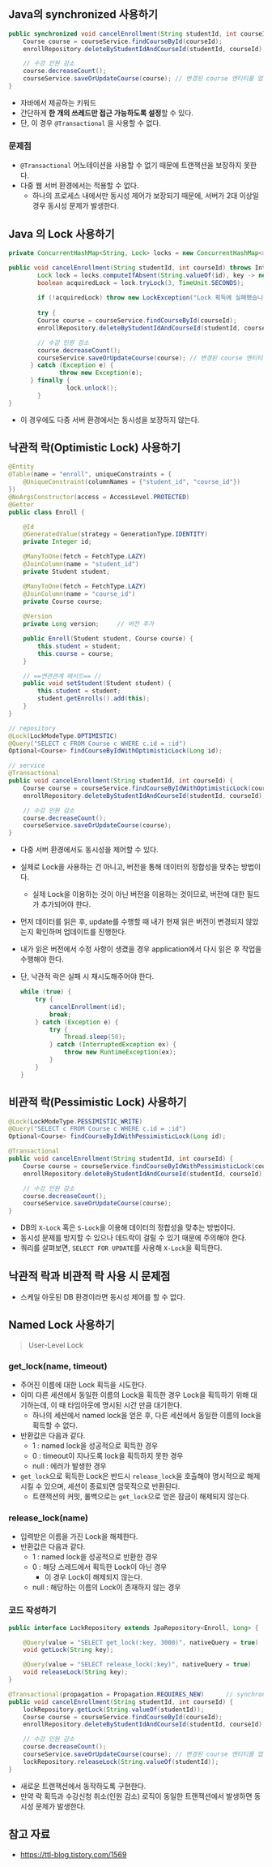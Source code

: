 ## Java의 synchronized 사용하기

```java
public synchronized void cancelEnrollment(String studentId, int courseId) {
    Course course = courseService.findCourseById(courseId);
    enrollRepository.deleteByStudentIdAndCourseId(studentId, courseId);

    // 수강 인원 감소
    course.decreaseCount();
    courseService.saveOrUpdateCourse(course); // 변경된 course 엔티티를 업데이트
}
```

- 자바에서 제공하는 키워드
- 간단하게 **한 개의 쓰레드만 접근 가능하도록 설정**할 수 있다.
- 단, 이 경우 `@Transactional` 을 사용할 수 없다.

### 문제점

- `@Transactional` 어노테이션을 사용할 수 없기 때문에 트랜잭션을 보장하지 못한다.
- 다중 웹 서버 환경에서는 적용할 수 없다.
    - 하나의 프로세스 내에서만 동시성 제어가 보장되기 때문에, 서버가 2대 이상일 경우 동시성 문제가 발생한다.

## Java 의 Lock 사용하기

```java
private ConcurrentHashMap<String, Lock> locks = new ConcurrentHashMap<>();

public void cancelEnrollment(String studentId, int courseId) throws InterrupedException {
		Lock lock = locks.computeIfAbsent(String.valueOf(id), key -> new ReentrantLock());
		boolean acquiredLock = lock.tryLock(3, TimeUnit.SECONDS);
		
		if (!acquiredLock) throw new LockException("Lock 획득에 실패했습니다.");
		
		try {
	    Course course = courseService.findCourseById(courseId);
	    enrollRepository.deleteByStudentIdAndCourseId(studentId, courseId);

	    // 수강 인원 감소
	    course.decreaseCount();
	    courseService.saveOrUpdateCourse(course); // 변경된 course 엔티티를 업데이트
	  } catch (Exception e) {
			  throw new Exception(e);
	  } finally {
				lock.unlock();
		}
}
```

- 이 경우에도 다중 서버 환경에서는 동시성을 보장하지 않는다.

## 낙관적 락(Optimistic Lock) 사용하기

```java
@Entity
@Table(name = "enroll", uniqueConstraints = {
    @UniqueConstraint(columnNames = {"student_id", "course_id"})
})
@NoArgsConstructor(access = AccessLevel.PROTECTED)
@Getter
public class Enroll {

    @Id
    @GeneratedValue(strategy = GenerationType.IDENTITY)
    private Integer id;

    @ManyToOne(fetch = FetchType.LAZY)
    @JoinColumn(name = "student_id")
    private Student student;

    @ManyToOne(fetch = FetchType.LAZY)
    @JoinColumn(name = "course_id")
    private Course course;
    
    @Version
    private Long version;     // 버전 추가

    public Enroll(Student student, Course course) {
        this.student = student;
        this.course = course;
    }

    // ==연관관계 메서드== //
    public void setStudent(Student student) {
        this.student = student;
        student.getEnrolls().add(this);
    }
}

// repository
@Lock(LockModeType.OPTIMISTIC)
@Query("SELECT c FROM Course c WHERE c.id = :id")
Optional<Course> findCourseByIdWithOptimisticLock(Long id);

// service
@Transactional
public void cancelEnrollment(String studentId, int courseId) {
    Course course = courseService.findCourseByIdWithOptimisticLock(courseId);
    enrollRepository.deleteByStudentIdAndCourseId(studentId, courseId);

    // 수강 인원 감소
    course.decreaseCount();
    courseService.saveOrUpdateCourse(course);
}
```

- 다중 서버 환경에서도 동시성을 제어할 수 있다.
- 실제로 Lock을 사용하는 건 아니고, 버전을 통해 데이터의 정합성을 맞추는 방법이다.
    - 실제 Lock을 이용하는 것이 아닌 버전을 이용하는 것이므로, 버전에 대한 필드가 추가되어야 한다.
- 먼저 데이터를 읽은 후, update를 수행할 때 내가 현재 읽은 버전이 변경되지 않았는지 확인하며 업데이트를 진행한다.
- 내가 읽은 버전에서 수정 사항이 생겼을 경우 application에서 다시 읽은 후 작업을 수행해야 한다.
- 단, 낙관적 락은 실패 시 재시도해주어야 한다.
    
    ```java
    while (true) {
    	try {
    		cancelEnrollment(id);
    		break;
    	} catch (Exception e) {
    		try {
    		    Thread.sleep(50);
    		} catch (InterruptedException ex) {
    		    throw new RuntimeException(ex);
    		}
    	}
    }
    ```
    

## 비관적 락(Pessimistic Lock) 사용하기

```java
@Lock(LockModeType.PESSIMISTIC_WRITE)
@Query("SELECT c FROM Course c WHERE c.id = :id")
Optional<Course> findCourseByIdWithPessimisticLock(Long id);

@Transactional
public void cancelEnrollment(String studentId, int courseId) {
    Course course = courseService.findCourseByIdWithPessimisticLock(courseId);
    enrollRepository.deleteByStudentIdAndCourseId(studentId, courseId);

    // 수강 인원 감소
    course.decreaseCount();
    courseService.saveOrUpdateCourse(course);
}
```

- DB의 `X-Lock` 혹은 `S-Lock`을 이용해 데이터의 정합성을 맞추는 방법이다.
- 동시성 문제를 방지할 수 있으나 데드락이 걸릴 수 있기 때문에 주의해야 한다.
- 쿼리를 살펴보면, `SELECT FOR UPDATE`를 사용해 `X-Lock`을 획득한다.

## 낙관적 락과 비관적 락 사용 시 문제점

- 스케일 아웃된 DB 환경이라면 동시성 제어를 할 수 없다.

## Named Lock 사용하기

> User-Level Lock
> 

### get_lock(name, timeout)

- 주어진 이름에 대한 Lock 획득을 시도한다.
- 이미 다른 세션에서 동일한 이름의 Lock을 획득한 경우 Lock을 획득하기 위해 대기하는데, 이 때 타임아웃에 명시된 시간 만큼 대기한다.
    - 하나의 세션에서 named lock을 얻은 후, 다른 세션에서 동일한 이름의 lock을 획득할 수 없다.
- 반환값은 다음과 같다.
    - 1 : named lock을 성공적으로 획득한 경우
    - 0 : timeout이 지나도록 lock을 획득하지 못한 경우
    - null : 에러가 발생한 경우
- `get_lock`으로 획득한 Lock은 반드시 `release_lock`을 호출해야 명시적으로 해제시킬 수 있으며, 세션이 종료되면 암묵적으로 반환된다.
    - 트랜잭션의 커밋, 롤백으로는 `get_lock`으로 얻은 잠금이 해제되지 않는다.

### release_lock(name)

- 입력받은 이름을 가진 Lock을 해제한다.
- 반환값은 다음과 같다.
    - 1 : named lock을 성공적으로 반환한 경우
    - 0 : 해당 스레드에서 획득한 Lock이 아닌 경우
        - 이 경우 Lock이 해제되지 않는다.
    - null : 해당하는 이름의 Lock이 존재하지 않는 경우

### 코드 작성하기

```java
public interface LockRepository extends JpaRepository<Enroll, Long> {

    @Query(value = "SELECT get_lock(:key, 3000)", nativeQuery = true)
    void getLock(String key);

    @Query(value = "SELECT release_lock(:key)", nativeQuery = true)
    void releaseLock(String key);
}
```

```java
@Transactional(propagation = Propagation.REQUIRES_NEW)      // synchronized를 사용하면 트랜잭션을 사용하지 않는다.
public void cancelEnrollment(String studentId, int courseId) {
    lockRepository.getLock(String.valueOf(studentId));
    Course course = courseService.findCourseById(courseId);
    enrollRepository.deleteByStudentIdAndCourseId(studentId, courseId);

    // 수강 인원 감소
    course.decreaseCount();
    courseService.saveOrUpdateCourse(course); // 변경된 course 엔티티를 업데이트
    lockRepository.releaseLock(String.valueOf(studentId));
}
```

- 새로운 트랜잭션에서 동작하도록 구현한다.
- 만약 락 획득과 수강신청 취소(인원 감소) 로직이 동일한 트랜잭션에서 발생하면 동시성 문제가 발생한다.

## 참고 자료

- https://ttl-blog.tistory.com/1569